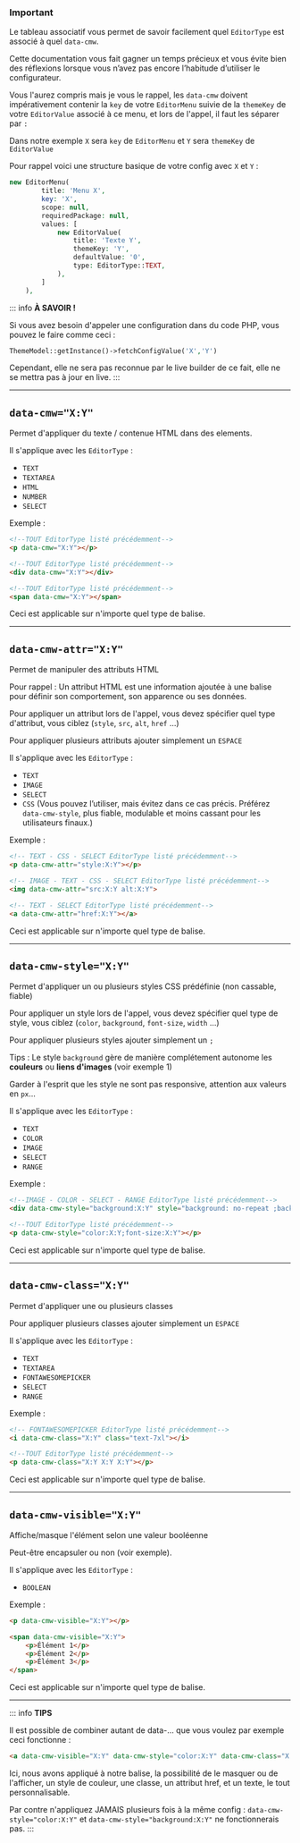 ### Important
Le tableau associatif vous permet de savoir facilement quel `EditorType` est associé à quel `data-cmw`.

Cette documentation vous fait gagner un temps précieux et vous évite bien des réflexions lorsque vous n’avez pas encore l’habitude d’utiliser le configurateur.

Vous l'aurez compris mais je vous le rappel, les `data-cmw` doivent impérativement contenir la `key` de votre `EditorMenu` suivie de la `themeKey` de votre `EditorValue` associé à ce menu, et lors de l'appel, il faut les séparer par `:`

Dans notre exemple `X` sera `key` de `EditorMenu` et `Y` sera `themeKey` de `EditorValue`

Pour rappel voici une structure basique de votre config avec `X` et `Y` :

```php
new EditorMenu(
        title: 'Menu X',
        key: 'X',
        scope: null,
        requiredPackage: null,
        values: [
            new EditorValue(
                title: 'Texte Y',
                themeKey: 'Y',
                defaultValue: '0',
                type: EditorType::TEXT,
            ),
        ]
    ),
```

::: info
**À SAVOIR !**

Si vous avez besoin d'appeler une configuration dans du code PHP, vous pouvez le faire comme ceci :
```php
ThemeModel::getInstance()->fetchConfigValue('X','Y')
```
Cependant, elle ne sera pas reconnue par le live builder de ce fait, elle ne se mettra pas à jour en live.
:::

---

## `data-cmw="X:Y"`
Permet d'appliquer du texte / contenue HTML dans des elements.

Il s'applique avec les `EditorType` :
- `TEXT`
- `TEXTAREA`
- `HTML`
- `NUMBER`
- `SELECT`

Exemple : 
```html
<!--TOUT EditorType listé précédemment-->
<p data-cmw="X:Y"></p>
```
```html
<!--TOUT EditorType listé précédemment-->
<div data-cmw="X:Y"></div>
```
```html
<!--TOUT EditorType listé précédemment-->
<span data-cmw="X:Y"></span>
```
Ceci est applicable sur n'importe quel type de balise.

---

## `data-cmw-attr="X:Y"`
Permet de manipuler des attributs HTML

Pour rappel : Un attribut HTML est une information ajoutée à une balise pour définir son comportement, son apparence ou ses données.

Pour appliquer un attribut lors de l'appel, vous devez spécifier quel type d'attribut, vous ciblez (`style`, `src`, `alt`, `href` ...)

Pour appliquer plusieurs attributs ajouter simplement un `ESPACE`

Il s'applique avec les `EditorType` :
- `TEXT`
- `IMAGE`
- `SELECT`
- `CSS` (Vous pouvez l’utiliser, mais évitez dans ce cas précis. Préférez `data-cmw-style`, plus fiable, modulable et moins cassant pour les utilisateurs finaux.)

Exemple :
```html
<!-- TEXT - CSS - SELECT EditorType listé précédemment-->
<p data-cmw-attr="style:X:Y"></p>
```
```html
<!-- IMAGE - TEXT - CSS - SELECT EditorType listé précédemment-->
<img data-cmw-attr="src:X:Y alt:X:Y">
```
```html
<!-- TEXT - SELECT EditorType listé précédemment-->
<a data-cmw-attr="href:X:Y"></a>
```
Ceci est applicable sur n'importe quel type de balise.

---

## `data-cmw-style="X:Y"`
Permet d'appliquer un ou plusieurs styles CSS prédéfinie (non cassable, fiable)

Pour appliquer un style lors de l'appel, vous devez spécifier quel type de style, vous ciblez (`color`, `background`, `font-size`, `width` ...)

Pour appliquer plusieurs styles ajouter simplement un `;`

Tips : Le style `background` gère de manière complétement autonome les **couleurs** ou **liens d'images** (voir exemple 1)

Garder à l'esprit que les style ne sont pas responsive, attention aux valeurs en `px`...

Il s'applique avec les `EditorType` :
- `TEXT`
- `COLOR`
- `IMAGE`
- `SELECT`
- `RANGE`

Exemple :
```html
<!--IMAGE - COLOR - SELECT - RANGE EditorType listé précédemment-->
<div data-cmw-style="background:X:Y" style="background: no-repeat ;background-size: cover;"></div>
```
```html
<!--TOUT EditorType listé précédemment-->
<p data-cmw-style="color:X:Y;font-size:X:Y"></p>
```

Ceci est applicable sur n'importe quel type de balise.

---

## `data-cmw-class="X:Y"`
Permet d'appliquer une ou plusieurs classes

Pour appliquer plusieurs classes ajouter simplement un `ESPACE`

Il s'applique avec les `EditorType` :
- `TEXT`
- `TEXTAREA`
- `FONTAWESOMEPICKER`
- `SELECT`
- `RANGE`

Exemple :
```html
<!-- FONTAWESOMEPICKER EditorType listé précédemment-->
<i data-cmw-class="X:Y" class="text-7xl"></i>
```
```html
<!--TOUT EditorType listé précédemment-->
<p data-cmw-class="X:Y X:Y X:Y"></p>
```

Ceci est applicable sur n'importe quel type de balise.

---

## `data-cmw-visible="X:Y"`
Affiche/masque l'élément selon une valeur booléenne

Peut-être encapsuler ou non (voir exemple).

Il s'applique avec les `EditorType` :
- `BOOLEAN`

Exemple :
```html
<p data-cmw-visible="X:Y"></p>
```
```html
<span data-cmw-visible="X:Y">
    <p>Élément 1</p>
    <p>Élément 2</p>
    <p>Élément 3</p>
</span>
```

Ceci est applicable sur n'importe quel type de balise.

---

::: info
**TIPS**

Il est possible de combiner autant de data-... que vous voulez par exemple ceci fonctionne : 

```html
<a data-cmw-visible="X:Y" data-cmw-style="color:X:Y" data-cmw-class="X:Y" data-cmw-attr="href:X:Y" data-cmw="X:Y"></a>
```

Ici, nous avons appliqué à notre balise, la possibilité de le masquer ou de l'afficher, un style de couleur, une classe, un attribut href, et un texte, le tout personnalisable.

Par contre n'appliquez JAMAIS plusieurs fois à la même config : `data-cmw-style="color:X:Y"` et `data-cmw-style="background:X:Y"` ne fonctionnerais pas.
:::